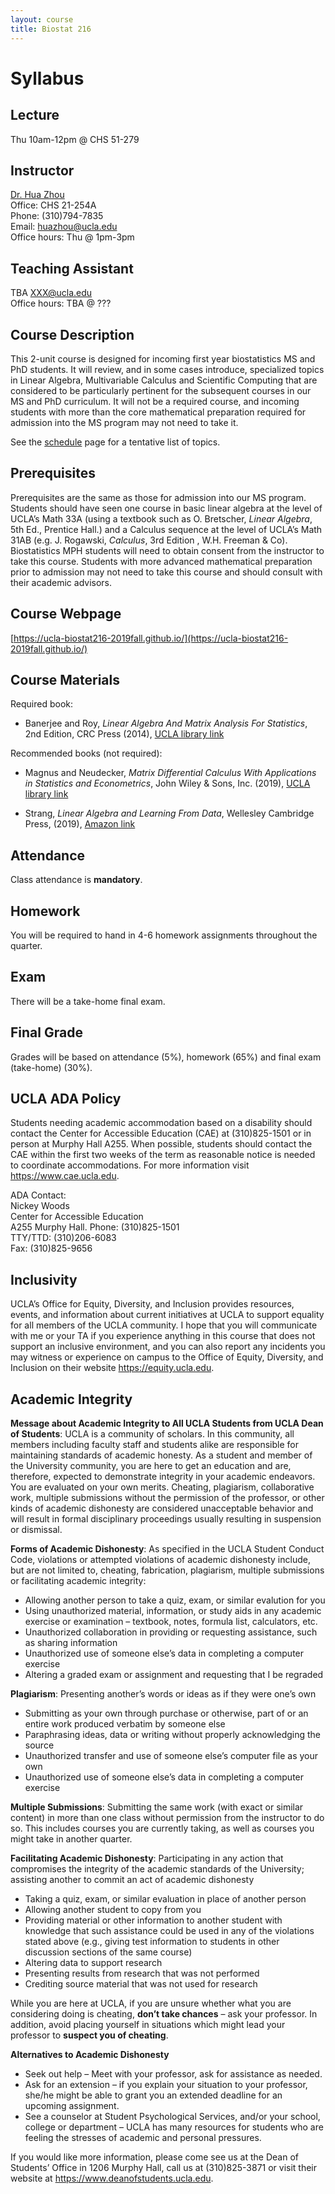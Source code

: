 ```yaml
---
layout: course
title: Biostat 216
---
```


# Syllabus

## Lecture

Thu 10am-12pm @ CHS 51-279    

## Instructor

[Dr. Hua Zhou](http://hua-zhou.github.io/)  
Office: CHS 21-254A  
Phone: (310)794-7835  
Email: <huazhou@ucla.edu>  
Office hours: Thu @ 1pm-3pm

## Teaching Assistant

TBA <XXX@ucla.edu>  
Office hours: TBA @ ???

## Course Description

This 2-unit course is designed for incoming first year biostatistics MS and PhD students. It will review, and in some cases introduce, specialized topics in Linear Algebra, Multivariable Calculus and Scientific Computing that are considered to be particularly pertinent for the subsequent courses in our MS and PhD curriculum. It will not be a required course, and incoming students with more than the core mathematical preparation required for admission into the MS program may not need to take it.

See the [schedule](https://ucla-biostat216-2019fall.github.io/schedule.html) page for a tentative list of topics.

## Prerequisites

Prerequisites are the same as those for admission into our MS program. Students should have seen one course in basic linear algebra at the level of UCLA’s Math 33A (using a textbook such as O. Bretscher, _Linear Algebra_, 5th Ed., Prentice Hall.) and a Calculus sequence at the level of UCLA’s Math 31AB (e.g. J. Rogawski, _Calculus_, 3rd Edition , W.H. Freeman & Co). Biostatistics MPH students will need to obtain consent from the instructor to take this course. Students with more advanced mathematical preparation prior to admission may not need to take this course and should consult with their academic advisors.  

## Course Webpage

[https://ucla-biostat216-2019fall.github.io/](https://ucla-biostat216-2019fall.github.io/)

## Course Materials

Required book:  

* Banerjee and Roy, _Linear Algebra And Matrix Analysis For Statistics_, 2nd Edition, CRC Press (2014), [UCLA library link](https://catalog.library.ucla.edu/vwebv/holdingsInfo?searchId=967&recCount=50&recPointer=5&bibId=7443480)  

Recommended books (not required):

* Magnus and Neudecker, _Matrix Differential Calculus With Applications in Statistics and Econometrics_, John Wiley & Sons, Inc. (2019), [UCLA library link](https://catalog.library.ucla.edu/vwebv/holdingsInfo?searchId=970&recCount=50&recPointer=1&bibId=8893048)

* Strang, _Linear Algebra and Learning From Data_, Wellesley Cambridge Press, (2019), [Amazon link](https://www.amazon.com/Linear-Algebra-Learning-Gilbert-Strang/dp/0692196382/ref=sr_1_1?crid=8GPCRTFEQJNL&keywords=linear+algebra+and+learning+from+data&qid=1568517219&s=gateway&sprefix=linear+algebra+and%2Caps%2C193&sr=8-1)

## Attendance

Class attendance is **mandatory**.

## Homework

You will be required to hand in 4-6 homework assignments throughout the quarter.  

## Exam

There will be a take-home final exam.

## Final Grade

Grades will be based on attendance (5%), homework (65%) and final exam (take-home) (30%).

## UCLA ADA Policy 

Students needing academic accommodation based on a disability should contact the Center for Accessible Education (CAE) at (310)825-1501 or in person at Murphy Hall A255. When possible, students should contact the CAE within the first two weeks of the term as reasonable notice is needed to coordinate accommodations. For more information visit <https://www.cae.ucla.edu>.

ADA Contact:  
Nickey Woods   
Center for Accessible Education  
A255 Murphy Hall. 
Phone: (310)825-1501  
TTY/TTD: (310)206-6083  
Fax: (310)825-9656  

## Inclusivity

UCLA’s Office for Equity, Diversity, and Inclusion provides resources, events, and information about current initiatives at UCLA to support equality for all members of the UCLA community. I hope that you will communicate with me or your TA if you experience anything in this course that does not support an inclusive environment, and you can also report any incidents you may witness or experience on campus to the Office of Equity, Diversity, and Inclusion on their website <https://equity.ucla.edu>.

## Academic Integrity

**Message about Academic Integrity to All UCLA Students from UCLA Dean of Students**: UCLA is a community of scholars. In this community, all members including faculty staff and students alike are responsible for maintaining standards of academic honesty. As a student and member of the University community, you are here to get an education and are, therefore, expected to demonstrate integrity in your academic endeavors. You are evaluated on your own merits. Cheating, plagiarism, collaborative work, multiple submissions without the permission of the professor, or other kinds of academic dishonesty are considered unacceptable behavior and will result in formal disciplinary proceedings usually resulting in suspension or dismissal.

**Forms of Academic Dishonesty**: As specified in the UCLA Student Conduct Code, violations or attempted violations of academic dishonesty include, but are not limited to, cheating, fabrication, plagiarism, multiple submissions or facilitating academic integrity:   
* Allowing another person to take a quiz, exam, or similar evalution for you  
* Using unauthorized material, information, or study aids in any academic exercise or examination – textbook, notes, formula list, calculators, etc.  
* Unauthorized collaboration in providing or requesting assistance, such as sharing information   
* Unauthorized use of someone else’s data in completing a computer exercise  
* Altering a graded exam or assignment and requesting that I be regraded

**Plagiarism**: Presenting another’s words or ideas as if they were one’s own  
* Submitting as your own through purchase or otherwise, part of or an entire work produced verbatim by someone else  
* Paraphrasing ideas, data or writing without properly acknowledging the source  
* Unauthorized transfer and use of someone else’s computer file as your own  
* Unauthorized use of someone else’s data in completing a computer exercise  

**Multiple Submissions**: Submitting the same work (with exact or similar content) in more than one class without permission from the instructor to do so. This includes courses you are currently taking, as well as courses you might take in another quarter.

**Facilitating Academic Dishonesty**: Participating in any action that compromises the integrity of the academic standards of the University; assisting another to commit an act of academic dishonesty   
* Taking a quiz, exam, or similar evaluation in place of another person   
* Allowing another student to copy from you  
* Providing material or other information to another student with knowledge that such assistance could be used in any of the violations stated above (e.g., giving test information to students in other discussion sections of the same course)  
* Altering data to support research  
* Presenting results from research that was not performed  
* Crediting source material that was not used for research  

While you are here at UCLA, if you are unsure whether what you are considering doing is cheating, **don’t take chances** – ask your professor. In addition, avoid placing yourself in situations which might lead your professor to **suspect you of cheating**.

**Alternatives to Academic Dishonesty**

* Seek out help – Meet with your professor, ask for assistance as needed.  
* Ask for an extension – if you explain your situation to your professor, she/he might be able to grant you an extended deadline for an upcoming assignment.  
*	See a counselor at Student Psychological Services, and/or your school, college or department – UCLA has many resources for students who are feeling the stresses of academic and personal pressures. 

If you would like more information, please come see us at the Dean of Students’ Office in 1206 Murphy Hall, call us at (310)825-3871 or visit their website at <https://www.deanofstudents.ucla.edu>.
